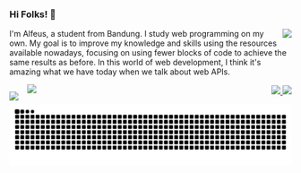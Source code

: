 ### Hi Folks! 👋

<img align="right" style="margin-bottom:1rem;" src="https://github-readme-stats.vercel.app/api/top-langs/?username=AlfeusMartinus&layout=donut-vertical&show_icons=true&card_width=250&theme=city_lights">

<p>I'm Alfeus, a student from Bandung. I study web programming on my own. My goal is to improve my knowledge and skills using the resources available nowadays, focusing on using fewer blocks of code to achieve the same results as before. In this world of web development, I think it's amazing what we have today when we talk about web APIs.</p>

<p>
<img align="left" style="margin-right:1rem;margin-top:0.8rem;" src="https://img.shields.io/badge/I'm currently learning-2185BA?style=for-the-badge">
<img align="left" src="https://skillicons.dev/icons?i=webpack,vite,nodejs,react">
</p>

<p align="right" style="margin-top:1rem;">
    <a href="https://instagram.com/feusmrtns_" target="_blank" rel="noopener">
        <img src="https://img.shields.io/badge/Instagram-E4405F?style=for-the-badge&logo=instagram&logoColor=FFF">
    </a>
    <a href="https://linkedin.com/in/alfeusmartinus/" target="_blank" rel="noopener">
        <img src="https://img.shields.io/badge/Linkedin-0A66C2?style=for-the-badge&logo=linkedin&logoColor=FFF">
    </a>
</p>

![GitHub Snake dark](https://github.com/AlfeusMartinus/alfeusmartinus/blob/manual-run-output/only-svg/github-contribution-grid-snake-dark.svg)

